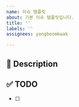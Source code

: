 ```yaml
---
name: 이슈 템플릿
about: 기본 이슈 템플릿입니다.
title: ''
labels: ''
assignees: yongbeomkwak

---
```


## 🏁 Description

## ✅ TODO
- [ ]

